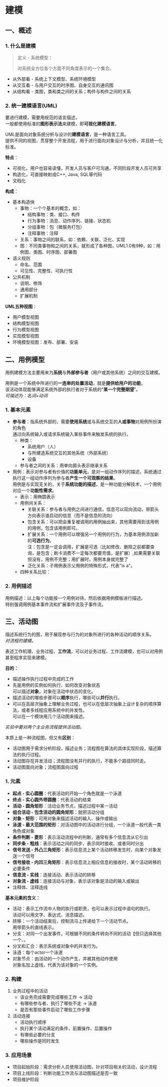 # 建模

## 一、概述

### 1. 什么是建模

> 定义 - 系统模型：
>
> 对系统全方位各个方面不同角度表示的一个集合。

* 从外部看 - 系统上下文模型、系统环境模型
* 从交互看 - 与用户交互的时序图、自身交互的通讯图
* 从结构看 - 类图，类和类之间的关系；构件与构件之间的关系

### 2. 统一建模语言(UML)

要进行建模，需要用规范的语言描述，  
一般都使用标准的**图形表示法**来建模，即**可视化建模语言**。

UML是面向对象系统分析与设计的**建模语言**，是一种语言工具。  
提供不同的视图，贯穿整个开发流程，用于进行面向对象设计与分析，并且统一化标准。

**特点**：

* 可视化，用户也容易读懂，开发人员与客户可沟通，不同阶段开发人员可共享
* 构造化，可直接映射成C++, Java, SQL等代码
* 文档化

**构成**：

* 基本构造快
  * 事物：一个个基本的概念，如：
    * 结构事物：类、接口、构件
    * 行为事物：消息、动作序列、链接、状态机
    * 分组事物：包（微服务打包）
    * 注释事物：注释
  * 关系：事物之间的联系，如：依赖、关联、泛化、实现
  * 图：不同类事物和之间的关系，就形成了各种图，UML1.0有9种，如：用例图、类图、时序图、部署图
* 语义规则
  * 命名、范围
  * 可见性、完整性、可执行性
* 公共机制
  * 说明、修饰
  * 通用部分
  * 扩展机制

**UML五种视图**：

* 用户模型视图
* 结构模型视图
* 行为模型视图
* 实现模型视图
* 环境模型视图：发布、部署、安装

## 二、用例模型

用例建模方法主要用来为**系统**与**外部参与者**（用户或其他系统）之间的交互建模。

用例是一个系统中所进行的**一连串的处置活动**，就是**提供给用户的功能**，  
该活动体现能够满足系统外部的执行者对于系统的“**某一个完整期望**”。  
*可描述为：名词+动词*

### 1. 基本元素

* **参与者**：指系统外部的、需要**使用系统**或与系统交互的**人或事物**对用例所扮演的角色  
  通过向系统输入或请求系统输入某些事件来触发系统的执行。
  * 种类：
    * 系统用户（人）
    * 与所建造系统交互的其他系统（外部系统）
    * 设备
  * 参与者之间的关系：用单向肩头表示继承关系
* 用例：表示对参与者有价值的**功能单元**，是对一组动作序列的描述，系统通过执行这一组动作序列为参与者**产生一个可观察的结果**。  
  用例是与实现无关的，关于**系统功能的描述**，是一种功能分解技术，一个用例对应一个**功能性需求**。  
  * 表示：用椭圆表示
  * 用例间关系：
    * 关联关系：参与者与用例之间进行通信，信息可以双向流动，带箭头方向表示谁启动的信息（而不是信息的流向）
    * 包含关系：可以把会重复被调用的用例抽出来，其他需要用到该用例的用例，包含该用例即可。
    * 扩展关系：一个用例可以增强另一个用例的行为，为基本用例添加新的**可选行为**。  
      注：包含是一定会调用，扩展是可选（比如修改、删除之前都要查询，是包含；刷卡消费不一定每次都要充值，是扩展）,如果需要关联但没有，用例不完整；用扩展时，用例本身就完整了
    * 泛化关系：子用例表示父用例的特殊形式，代表"is a"。
  * 四种关系比较：
  
### 2. 用例描述

用例描述：以上每个功能按一个用例对待，然后依据用例模板进行描述。  
特别强调用例基本事件流和扩展事件流及子事件流。

## 三、活动图

描述系统行为的图，用于展现参与行为的对象所进行的各种活动的顺序关系。  
*对流程的建模。*

表述工作机理、业务过程、**工作流**，可以对业务过程、工作流建模，也可以对用例甚至程序实现来建模。

**目的：**

* 描述操作执行过程中完成的工作
* 先是用例的实例如何执行、如何改变对象状态  
  可以描述**对象**，对象在活动中状态的变化。
* 描述活动的哪些步骤可以**顺序**执行，哪些可以**并行**执行。
* 可以在高层次抽象上理解业务过程，也可以在低层次抽象上设计复杂的顺序算法，或者多线程应用系统中的并发性。  
  可以在一个模块用几个活动图来描述。

*实验中要对两个主业务流程提供活动图。*

本质上是一种流程图，但又有**区别**：

* 活动图用于需求分析阶段，描述业务；流程图在算法的具体实现阶段，描述算法的执行过程。
* 活动图存在并发活动；流程图没有并行的执行，不能多个路径同时走。
* 活动图面向对象；流程图面向过程

### 1. 元素

* **起点 - 实心圆圈**：代表活动的开始一个角色就是一个泳道
* **终点 - 实心圆外带圆圈**：代表活动的结束
* **活动 - 圆角矩形**：活动业务节点，描述过程中某一活动
* **组合活动 - 包含活动的圆角矩形**：就把活动分组
* **对象 - 矩形**：可用对象来描述活动的输入、操作或输出
* **泳道 - 最大范围的矩形**：对活动图中的活动进行分组，一个泳道一般代表一类角色或对象
* **条件判断 - 菱形**：表示活动流程中的判断，通常有多个信息流从它引出
* **同步条 - 粗线**：表示活动之间的同步，表示同时接收、或者同时分出
* **信号发送 - 外凸三角矩形**：表示信息流上某个活动转移发生时，向某个对象发送一个信号
* **信号接收 - 内凹三角矩形**：表示信息流上相应信息的接收时，某个活动转移的必要条件
* **信息流 - 实线**：连接活动、表示活动的转移
* **对象流 - 虚线**：连接活动与对象，表示该对象是活动的输入或输出
* 注释体、注释连线

**基本元素的含义：**

* 活动：表示工作流中人物的执行或职责，也可以表示过程中语句的执行。  
  活动可以用文字、表达式、消息描述。
* 转移：一个活动结束后，控制流马上传递给下一个活动节点。  
  用带箭头的直线表示。 
* 分支：对同一个出发事件，可根据不同的条件转向不同的活动【但只选择其他一个、。
* 分叉和汇合：表示系统或对象中的并发行为。  
* 泳道：每个actor一个泳道
* 对象节点：由活动的一个动作产生，并被其他动作使用  
  对象名加上虚线，代表为该对象的一个实例。

### 2. 构建

1. 业务过程中的活动  
   * 该业务完成需要完成哪些工作 → 活动
   * 有哪些参与者、执行了哪些不走 → 泳道
   * 是否有那些事件启动了哪些工作步骤
2. 活动连接
   * 活动执行顺序
   * 执行某个活动满足的条件，前置操作、后置操作
   * 有哪些必要的分支
   * 哪些操作是同时发生

### 3. 应用场景

* 项目起始阶段：需求分析人员使用活动图，针对项目相关的活动，设计流程
* 项目上线阶段：判断功能工作流与活动图描述是否一致
* 项目维护阶段